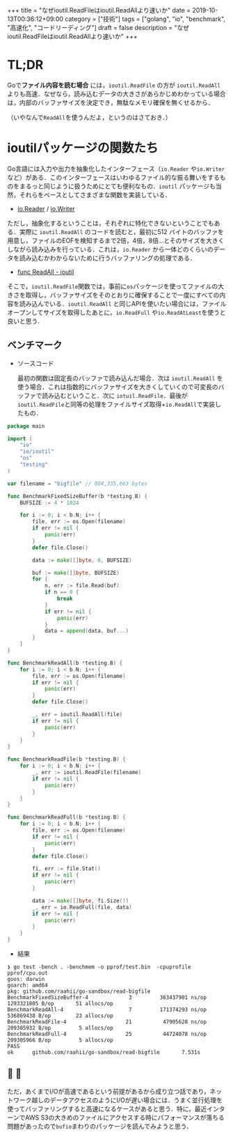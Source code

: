 +++
title = "なぜioutil.ReadFileはioutil.ReadAllより速いか"
date = 2019-10-13T00:36:12+09:00
category = ["技術"]
tags = ["golang", "io", "benchmark", "高速化", "コードリーディング"]
draft = false
description = "なぜioutil.ReadFileはioutil.ReadAllより速いか"
+++


# TL;DR
Goで**ファイル内容を読む場合** には，`ioutil.ReadFile` の方が `ioutil.ReadAll` よりも高速．なぜなら，読み込むデータの大きさがあらかじめわかっている場合は，内部のバッファサイズを決定でき，無駄なメモリ確保を無くせるから．



（いやなんで`ReadAll`を使うんだよ，というのはさておき．）



# ioutilパッケージの関数たち
Go言語には入力や出力を抽象化したインターフェース（`io.Reader` や`io.Writer` など）がある．このインターフェースはいわゆるファイル的な振る舞いをするものをまるっと同じように扱うためにとても便利なもの．`ioutil` パッケージも当然，それらをベースとしてさまざまな関数を実装している．

- [io.Reader](https://golang.org/pkg/io/#Reader) / [io.Writer](https://golang.org/pkg/io/#Writer)



ただし，抽象化するということは，それぞれに特化できないということでもある．実際に `ioutil.ReadAll` のコードを読むと，最初に512 バイトのバッファを用意し，ファイルのEOFを検知するまで2倍，4倍，8倍…とそのサイズを大きくしながら読み込みを行っている．これは，`io.Reader` から一体どのくらいのデータを読み込むかわからないために行うバッファリングの処理である．

- [func ReadAll - ioutil](https://golang.org/src/io/ioutil/ioutil.go?s=1186:1227#L34)


そこで，`ioutil.ReadFile`関数では，事前に`os`パッケージを使ってファイルの大きさを取得し，バッファサイズをそのとおりに確保することで一度にすべての内容を読み込んでいる．`ioutil.ReadAll` と同じAPIを使いたい場合には，ファイルオープンしてサイズを取得したあとに，`io.ReadFull` や`io.ReadAtLeast`を使うと良いと思う．



## ベンチマーク

- ソースコード

    最初の関数は固定長のバッファで読み込んだ場合．次は `ioutil.ReadAll` を使う場合．これは指数的にバッファサイズを大きくしていくので可変長のバッファで読み込むということ．次に `iotuil.ReadFile`．最後が`ioutil.ReadFile`と同等の処理をファイルサイズ取得+`io.ReadAll`で実装したもの．

```go
package main

import (
	"io"
	"io/ioutil"
	"os"
	"testing"
)

var filename = "bigfile" // 804,335,663 bytes

func BenchmarkFixedSizeBuffer(b *testing.B) {
	BUFSIZE := 4 * 1024

	for i := 0; i < b.N; i++ {
		file, err := os.Open(filename)
		if err != nil {
			panic(err)
		}
		defer file.Close()

		data := make([]byte, 0, BUFSIZE)

		buf := make([]byte, BUFSIZE)
		for {
			n, err := file.Read(buf)
			if n == 0 {
				break
			}
			if err != nil {
				panic(err)
			}
			data = append(data, buf...)
		}
	}
}

func BenchmarkReadAll(b *testing.B) {
	for i := 0; i < b.N; i++ {
		file, err := os.Open(filename)
		if err != nil {
			panic(err)
		}
		defer file.Close()

		_, err = ioutil.ReadAll(file)
		if err != nil {
			panic(err)
		}
	}
}

func BenchmarkReadFile(b *testing.B) {
	for i := 0; i < b.N; i++ {
		_, err := ioutil.ReadFile(filename)
		if err != nil {
			panic(err)
		}
	}
}

func BenchmarkReadFull(b *testing.B) {
	for i := 0; i < b.N; i++ {
		file, err := os.Open(filename)
		if err != nil {
			panic(err)
		}
		defer file.Close()

		fi, err := file.Stat()
		if err != nil {
			panic(err)
		}

		data := make([]byte, fi.Size())
		_, err = io.ReadFull(file, data)
		if err != nil {
			panic(err)
		}
	}
}
```

- 結果

```shell
❯ go test -bench . -benchmem -o pprof/test.bin  -cpuprofile pprof/cpu.out
goos: darwin
goarch: amd64
pkg: github.com/raahii/go-sandbox/read-bigfile
BenchmarkFixedSizeBuffer-4             3         363437901 ns/op        1293321805 B/op       51 allocs/op
BenchmarkReadAll-4                     7         171374293 ns/op        536869438 B/op        23 allocs/op
BenchmarkReadFile-4                   21          47905628 ns/op        209305932 B/op         5 allocs/op
BenchmarkReadFull-4                   25          44724078 ns/op        209305966 B/op         5 allocs/op
PASS
ok      github.com/raahii/go-sandbox/read-bigfile       7.531s
```



## :information_desk_person: :speech_balloon:

ただ，あくまでI/Oが高速であるという前提があるから成り立つ話であり，ネットワーク越しのデータアクセスのようにI/Oが遅い場合には．うまく並行処理を使ってバッファリングすると高速になるケースがあると思う．特に，最近インターンでAWS S3の大きめのファイルにアクセスする時にパフォーマンスが落ちる問題があったので`bufio`まわりのパッケージを読んでみようと思う．

